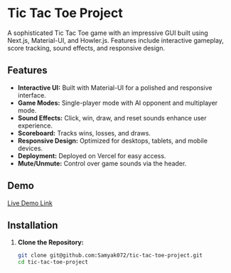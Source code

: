 # Tic Tac Toe Project

A sophisticated Tic Tac Toe game with an impressive GUI built using Next.js, Material-UI, and Howler.js. Features include interactive gameplay, score tracking, sound effects, and responsive design.

## Features

- **Interactive UI:** Built with Material-UI for a polished and responsive interface.
- **Game Modes:** Single-player mode with AI opponent and multiplayer mode.
- **Sound Effects:** Click, win, draw, and reset sounds enhance user experience.
- **Scoreboard:** Tracks wins, losses, and draws.
- **Responsive Design:** Optimized for desktops, tablets, and mobile devices.
- **Deployment:** Deployed on Vercel for easy access.
- **Mute/Unmute:** Control over game sounds via the header.

## Demo

[Live Demo Link](https://your-vercel-deployment-url.vercel.app)

## Installation

1. **Clone the Repository:**

   ```bash
   git clone git@github.com:Samyak072/tic-tac-toe-project.git
   cd tic-tac-toe-project
